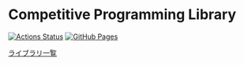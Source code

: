 # Competitive Programming Library

[![Actions Status](https://github.com/Hee-San/Competitive-Programming-Library/workflows/verify/badge.svg)](https://github.com/Hee-San/Competitive-Programming-Library/actions)
[![GitHub Pages](https://img.shields.io/static/v1?label=GitHub+Pages&message=+&color=brightgreen&logo=github)](https://hee-san.github.io/Competitive-Programming-Library/)

[ライブラリ一覧](https://hee-san.github.io/Competitive-Programming-Library/)

<!--
## Verification

```
oj-verify run
```

## Generate docs

```
oj-verify docs
```
 -->
